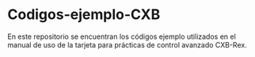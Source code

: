 # Codigos-ejemplo-CXB
En este repositorio se encuentran los códigos ejemplo utilizados en el manual de uso de la tarjeta para prácticas de control avanzado CXB-Rex.
